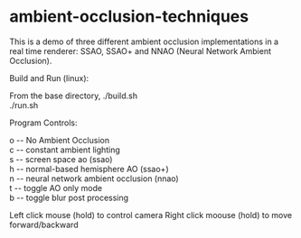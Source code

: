 # ambient-occlusion-techniques
This is a demo of three different ambient occlusion implementations in a real time renderer: SSAO, SSAO+ and NNAO (Neural Network Ambient Occlusion).

Build and Run (linux):

From the base directory, 
./build.sh  
./run.sh  

Program Controls:

o -- No Ambient Occlusion  
c -- constant ambient lighting   
s -- screen space ao (ssao)  
h -- normal-based hemisphere AO (ssao+)   
n -- neural network ambient occlusion (nnao)  
t -- toggle AO only mode   
b -- toggle blur post processing   

Left click mouse (hold) to control camera
Right click moouse (hold) to move forward/backward




